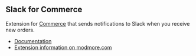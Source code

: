 ## Slack for Commerce

Extension for [Commerce](https://modmore.com/commerce/) that sends notifications to Slack when you receive new orders.

- [Documentation](https://docs.modmore.com/en/Commerce/v1/Modules/Slack.html)
- [Extension information on modmore.com](https://modmore.com/commerce/extensions/slack/)